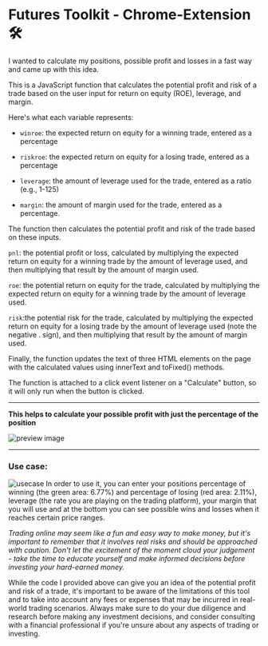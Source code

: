 # Futures Toolkit - Chrome-Extension 🛠
I wanted to calculate my positions, possible profit and losses in a fast way and came up with this idea.

This is a JavaScript function that calculates the potential profit and risk of a trade based on the user input for return on equity (ROE), leverage, and margin.

Here's what each variable represents:

 - `winroe`: the expected return on equity for a winning trade, entered as a percentage

 - `riskroe`: the expected return on equity for a losing trade, entered as a percentage

 - `leverage`: the amount of leverage used for the trade, entered as a ratio (e.g., 1-125)

 - `margin`: the amount of margin used for the trade, entered as a percentage.

The function then calculates the potential profit and risk of the trade based on these inputs.

`pnl`: the potential profit or loss, calculated by multiplying the expected return on equity for a winning trade by the amount of leverage used, and then multiplying that result by the amount of margin used.

`roe`: the potential return on equity for the trade, calculated by multiplying the expected return on equity for a winning trade by the amount of leverage used.

`risk`:the potential risk for the trade, calculated by multiplying the expected return on equity for a losing trade by the amount of leverage used (note the negative .
sign), and then multiplying that result by the amount of margin used.

Finally, the function updates the text of three HTML elements on the page with the calculated values using innerText and toFixed() methods.

The function is attached to a click event listener on a "Calculate" button, so it will only run when the button is clicked.

---
__This helps to calculate your possible profit with just the percentage of the position__

![preview image](https://i.imgur.com/GfKlR3i.png)

---
### Use case:
![usecase](https://user-images.githubusercontent.com/62908937/224173616-635c8233-674c-4c8c-82f1-b64a3f995b3e.png)
In order to use it, you can enter your positions percentage of winning (the green area: 6.77%)  and percentage of losing (red area: 2.11%), leverage (the rate you are playing on the trading platform), your margin that you will use and at the bottom you can see possible wins and losses when it reaches certain price ranges.



_Trading online may seem like a fun and easy way to make money, but it's important to remember that it involves real risks and should be approached with caution. Don't let the excitement of the moment cloud your judgement - take the time to educate yourself and make informed decisions before investing your hard-earned money._


While the code I provided above can give you an idea of the potential profit and risk of a trade, it's important to be aware of the limitations of this tool and to take into account any fees or expenses that may be incurred in real-world trading scenarios. Always make sure to do your due diligence and research before making any investment decisions, and consider consulting with a financial professional if you're unsure about any aspects of trading or investing.

